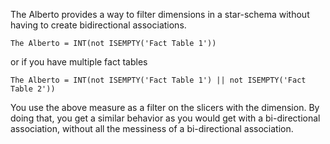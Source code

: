 The Alberto provides a way to filter dimensions in a star-schema without having to create bidirectional associations.

```
The Alberto = INT(not ISEMPTY('Fact Table 1'))
```

or if you have multiple fact tables

```
The Alberto = INT(not ISEMPTY('Fact Table 1') || not ISEMPTY('Fact Table 2'))
```

You use the above measure as a filter on the slicers with the dimension. By doing that, you get a similar behavior as you would get with a bi-directional association, without all the messiness of a bi-directional association.
